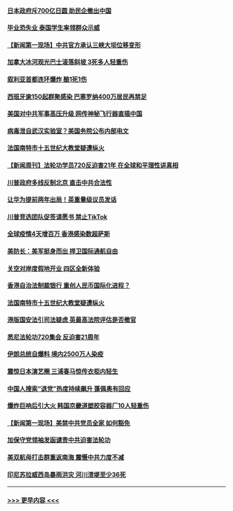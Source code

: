 #### [日本政府斥700亿日圆 助民企撤出中国](../pages/prog202/a102897364.md?t=07191951) 
#### [毕业恐失业 泰国学生率领群众示威](../pages/prog202/a102897359.md?t=07191951) 
#### [【新闻第一现场】中共官方承认三峡大坝位移变形](../pages/prog202/a102897353.md?t=07191951) 
#### [加拿大冰河观光巴士滚落斜坡 3死多人轻重伤](../pages/prog202/a102897348.md?t=07191951) 
#### [叙利亚首都连环爆炸 酿1死1伤](../pages/prog202/a102897243.md?t=07191951) 
#### [西班牙逾150起群聚感染 巴塞罗纳400万居民再禁足](../pages/prog202/a102897215.md?t=07191951) 
#### [美国对中共军事高压升级 网传神秘飞行器直插中国](../pages/prog202/a102897212.md?t=07191951) 
#### [病毒泄自武汉实验室？美国务院公布内部电文](../pages/prog202/a102897131.md?t=07191951) 
#### [法国南特市十五世纪大教堂疑遭纵火](../pages/prog202/a102896905.md?t=07191951) 
#### [【新闻周刊】法轮功学员720反迫害21年 在全球和平理性讲真相](../pages/prog202/a102897111.md?t=07191951) 
#### [川普政府多线反制北京 直击中共合法性](../pages/prog202/a102896927.md?t=07191951) 
#### [让华为提前两年出局！英重量级议员发话](../pages/prog202/a102897025.md?t=07191951) 
#### [川普竞选团队促签请愿书 禁止TikTok](../pages/prog202/a102897039.md?t=07191951) 
#### [全球疫情4天增百万 香港感染数超萨斯](../pages/prog202/a102896916.md?t=07191951) 
#### [美防长：美军挺身而出 捍卫国际通航自由](../pages/prog202/a102897020.md?t=07191951) 
#### [关空对岸度假地开业 四区全新体验](../pages/prog202/a102896991.md?t=07191951) 
#### [香港自治法制裁银行 重创人民币国际化进程？](../pages/prog202/a102896874.md?t=07191951) 
#### [法国南特市十五世纪大教堂疑遭纵火](../pages/prog202/a102896868.md?t=07191951) 
#### [港版国安法引司法疑虑 英最高法院评估是否撤官](../pages/prog202/a102896870.md?t=07191951) 
#### [悉尼法轮功720集会 反迫害21周年](../pages/prog202/a102896854.md?t=07191951) 
#### [伊朗总统自爆料 境内2500万人染疫](../pages/prog202/a102896760.md?t=07191951) 
#### [震惊日本演艺圈 三浦春马惊传衣柜内轻生](../pages/prog202/a102896735.md?t=07191951) 
#### [中国人搜索“退党”热度持续飙升 蓬佩奥有回应](../pages/prog202/a102896681.md?t=07191951) 
#### [爆炸巨响后引大火 韩国京畿道塑胶容器厂10人轻重伤](../pages/prog202/a102896640.md?t=07191951) 
#### [【新闻第一现场】美禁中共党员全家 如何豁免](../pages/prog202/a102896660.md?t=07191951) 
#### [加保守党领袖发函谴责中共迫害法轮功](../pages/prog202/a102896590.md?t=07191951) 
#### [美双航母打击群重返南海 震慑中共力度不减](../pages/prog202/a102896629.md?t=07191951) 
#### [印尼苏拉威西岛暴雨洪灾 河川溃堤至少36死](../pages/prog202/a102896569.md?t=07191951) 

----
#### [ >>> 更早内容 <<< ](../indexes/prog202-earlier.md)

